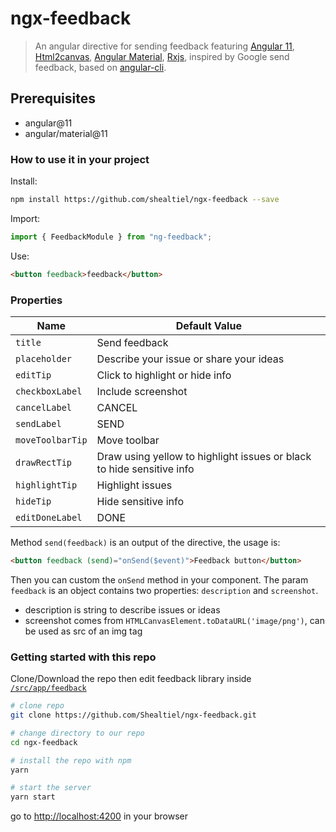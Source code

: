 # ngx-feedback

> An angular directive for sending feedback featuring [Angular 11](https://angular.io/), [Html2canvas](https://html2canvas.hertzen.com/), [Angular Material](https://material.angular.io/), [Rxjs](https://rxjs-dev.firebaseapp.com/), inspired by Google send feedback, based on [angular-cli](https://cli.angular.io/).

## Prerequisites

- angular@11
- angular/material@11

### How to use it in your project

Install:

```bash
npm install https://github.com/shealtiel/ngx-feedback --save
```

Import:

```ts
import { FeedbackModule } from "ng-feedback";
```

Use:

```html
<button feedback>feedback</button>
```

### Properties

| Name             | Default Value                                                         |
| ---------------- | --------------------------------------------------------------------- |
| `title`          | Send feedback                                                         |
| `placeholder`    | Describe your issue or share your ideas                               |
| `editTip`        | Click to highlight or hide info                                       |
| `checkboxLabel`  | Include screenshot                                                    |
| `cancelLabel`    | CANCEL                                                                |
| `sendLabel`      | SEND                                                                  |
| `moveToolbarTip` | Move toolbar                                                          |
| `drawRectTip`    | Draw using yellow to highlight issues or black to hide sensitive info |
| `highlightTip`   | Highlight issues                                                      |
| `hideTip`        | Hide sensitive info                                                   |
| `editDoneLabel`  | DONE                                                                  |

Method `send(feedback)` is an output of the directive, the usage is:

```html
<button feedback (send)="onSend($event)">Feedback button</button>
```

Then you can custom the `onSend` method in your component.
The param `feedback` is an object contains two properties: `description` and `screenshot`.

- description is string to describe issues or ideas
- screenshot comes from `HTMLCanvasElement.toDataURL('image/png')`, can be used as src of an img tag

### Getting started with this repo

Clone/Download the repo then edit feedback library inside [`/src/app/feedback`](/src/app/feedback)

```bash
# clone repo
git clone https://github.com/Shealtiel/ngx-feedback.git

# change directory to our repo
cd ngx-feedback

# install the repo with npm
yarn

# start the server
yarn start

```

go to <http://localhost:4200> in your browser

